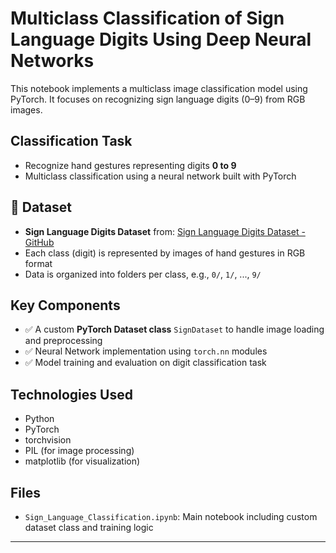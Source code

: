 # Multiclass Classification of Sign Language Digits Using Deep Neural Networks 

This notebook implements a multiclass image classification model using PyTorch. It focuses on recognizing sign language digits (0–9) from RGB images.

## Classification Task
- Recognize hand gestures representing digits **0 to 9**
- Multiclass classification using a neural network built with PyTorch

## 📁 Dataset
- **Sign Language Digits Dataset** from: [Sign Language Digits Dataset - GitHub](https://github.com/ardamavi/Sign-Language-Digits-Dataset)
- Each class (digit) is represented by images of hand gestures in RGB format
- Data is organized into folders per class, e.g., `0/`, `1/`, ..., `9/`

## Key Components
- ✅ A custom **PyTorch Dataset class** `SignDataset` to handle image loading and preprocessing
- ✅ Neural Network implementation using `torch.nn` modules
- ✅ Model training and evaluation on digit classification task

## Technologies Used
- Python
- PyTorch
- torchvision
- PIL (for image processing)
- matplotlib (for visualization)

## Files
- `Sign_Language_Classification.ipynb`: Main notebook including custom dataset class and training logic

---
